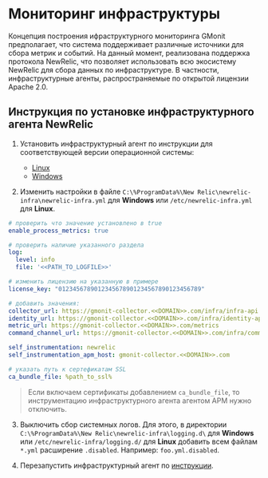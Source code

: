# Мониторинг инфраструктуры
Концепция построения ифраструктурного мониторинга GMonit предполагает, что система поддерживает различные источники для сбора метрик и событий. На данный момент, реализована поддержка протокола NewRelic, что позволяет использовать всю экосистему NewRelic для сбора данных по инфраструктуре. В частности, инфраструктурные агенты, распространяемые по открытой лицензии Apache 2.0.

## Инструкция по установке инфраструктурного агента NewRelic

1. Установить инфраструктурный агент по инструкции для соответствующей версии операционной системы:
    * [Linux](https://docs.newrelic.com/docs/infrastructure/install-infrastructure-agent/linux-installation/install-infrastructure-monitoring-agent-linux/)
    * [Windows](https://docs.newrelic.com/docs/infrastructure/install-infrastructure-agent/windows-installation/install-infrastructure-monitoring-agent-windows/)

2. Изменить настройки в файле `C:\%ProgramData%\New Relic\newrelic-infra\newrelic-infra.yml` для __Windows__ или `/etc/newrelic-infra.yml` для __Linux__.

```yaml
# проверить что значение установлено в true
enable_process_metrics: true

# проверить наличие указанного раздела
log:
  level: info
  file: '<<PATH_TO_LOGFILE>>'

# изменить лицензию на указанную в примере
license_key: "0123456789012345678901234567890123456789"

# добавить значения:
collector_url: https://gmonit-collector.<<DOMAIN>>.com/infra/infra-api
identity_url: https://gmonit-collector.<<DOMAIN>>.com/infra/identity-api
metric_url: https://gmonit-collector.<<DOMAIN>>.com/metrics 
command_channel_url: https://gmonit-collector.<<DOMAIN>>.com/infra/command-api

self_instrumentation: newrelic
self_instrumentation_apm_host: gmonit-collector.<<DOMAIN>>.com

# указать путь к сертефикатам SSL
ca_bundle_file: %path_to_ssl%
```
> Если включаем сертификаты добавлением `ca_bundle_file`, то инструментацию инфраструктурного агента агентом APM нужно отключить.

3. Выключить сбор системных логов. Для этого, в директории `C:\%ProgramData%\New Relic\newrelic-infra\logging.d\` для __Windows__ или `/etc/newrelic-infra/logging.d/` для __Linux__ добавить всем файлам `*.yml` расширение `.disabled`. Например: `foo.yml.disabled`.

4. Перезапустить инфраструктурный агент по [инструкции](https://docs.newrelic.com/docs/infrastructure/install-infrastructure-agent/manage-your-agent/start-stop-restart-infrastructure-agent/).
